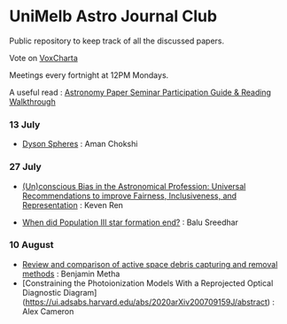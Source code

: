 # UniMelb Astro Journal Club

Public repository to keep track of all the discussed papers.

Vote on [VoxCharta](https://melbourne.voxcharta.org/)

Meetings every fortnight at 12PM Mondays.

A useful read : [Astronomy Paper Seminar Participation Guide & Reading Walkthrough](https://ui.adsabs.harvard.edu/abs/2020arXiv200612566C/abstract)

### 13 July
* [Dyson Spheres](https://ui.adsabs.harvard.edu/abs/2020SerAJ.200....1W/abstract) : Aman Chokshi

### 27 July
* [(Un)conscious Bias in the Astronomical Profession: Universal Recommendations to improve Fairness, Inclusiveness, and Representation](https://ui.adsabs.harvard.edu/abs/2020arXiv200613685A/abstract) : Keven Ren

* [When did Population III star formation end?](https://ui.adsabs.harvard.edu/abs/2020arXiv200615260L/abstract) : Balu Sreedhar

### 10 August
* [Review and comparison of active space debris capturing and removal methods](https://ui.adsabs.harvard.edu/abs/2016PrAeS..80...18S/abstract) : Benjamin Metha
* [Constraining the Photoionization Models With a Reprojected Optical Diagnostic Diagram] (https://ui.adsabs.harvard.edu/abs/2020arXiv200709159J/abstract) : Alex Cameron
